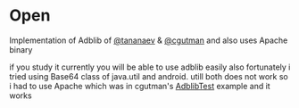 # Open
Implementation of Adblib of [@tananaev](https://github.com/tananaev/adblib)
&amp; [@cgutman](https://github.com/cgutman/AdbLib)
and also uses Apache binary

if you study it currently you will be able to use adblib easily
also fortunately i tried using Base64 class of java.util and android.
utill both does not work so i had to use Apache which was in
cgutman's [AdblibTest](https://github.com/cgutman/AdbLibTest) example and it works
